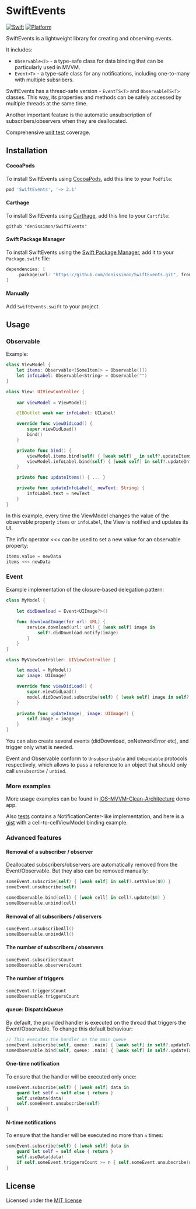 SwiftEvents
===========

[![Swift](https://img.shields.io/badge/Swift-5-orange.svg?style=flat)](https://swift.org)
[![Platform](https://img.shields.io/badge/platform-iOS%20%7C%20macOS%20%7C%20watchOS%20%7C%20tvOS%20%7C%20Linux-lightgrey.svg)](https://developer.apple.com/swift/)

SwiftEvents is a lightweight library for creating and observing events.

It includes:
* `Observable<T>` - a type-safe class for data binding that can be particularly used in MVVM.
* `Event<T>` - a type-safe class for any notifications, including one-to-many with multiple subsribers.

SwiftEvents has a thread-safe version - `EventTS<T>` and `ObservableTS<T>` classes. This way, its properties and methods can be safely accessed by multiple threads at the same time.

Another important feature is the automatic unsubscription of subscribers/observers when they are deallocated.

Comprehensive [unit test](https://github.com/denissimon/SwiftEvents/blob/master/Tests/SwiftEventsTests) coverage.

Installation
------------

#### CocoaPods

To install SwiftEvents using [CocoaPods](https://cocoapods.org), add this line to your `Podfile`:

```ruby
pod 'SwiftEvents', '~> 2.1'
```

#### Carthage

To install SwiftEvents using [Carthage](https://github.com/Carthage/Carthage), add this line to your `Cartfile`:

```
github "denissimon/SwiftEvents"
```

#### Swift Package Manager

To install SwiftEvents using the [Swift Package Manager](https://swift.org/package-manager), add it to your `Package.swift` file:

```swift
dependencies: [
    .package(url: "https://github.com/denissimon/SwiftEvents.git", from: "2.1")
]
```

#### Manually

Add `SwiftEvents.swift` to your project.

Usage
-----

### Observable

Example:

```swift
class ViewModel {
    let items: Observable<[SomeItem]> = Observable([])
    let infoLabel: Observable<String> = Observable("")
}
```

```swift
class View: UIViewController {
    
    var viewModel = ViewModel()

    @IBOutlet weak var infoLabel: UILabel!

    override func viewDidLoad() {
        super.viewDidLoad()
        bind()
    }

    private func bind() {
        viewModel.items.bind(self) { [weak self] _ in self?.updateItems() }
        viewModel.infoLabel.bind(self) { [weak self] in self?.updateInfoLabel($0) }
    }

    private func updateItems() { ... }

    private func updateInfoLabel(_ newText: String) {
        infoLabel.text = newText
    }
}
```

In this example, every time the ViewModel changes the value of the observable property `items` or `infoLabel`, the View is notified and updates its UI.

The infix operator <<< can be used to set a new value for an observable property:

```swift
items.value = newData
items <<< newData
```

### Event

Example implementation of the closure-based delegation pattern:

```swift
class MyModel {
    
    let didDownload = Event<UIImage?>()
    
    func downloadImage(for url: URL) {
        service.download(url: url) { [weak self] image in
            self?.didDownload.notify(image)
        }
    }
}
```

```swift
class MyViewController: UIViewController {

    let model = MyModel()
    var image: UIImage?

    override func viewDidLoad() {
        super.viewDidLoad()
        model.didDownload.subscribe(self) { [weak self] image in self?.updateImage(image) }
    }
    
    private func updateImage(_ image: UIImage?) {
        self.image = image
    }
}
```

You can also create several events (didDownload, onNetworkError etc), and trigger only what is needed.

Event and Observable conform to `Unsubscribable` and `Unbindable` protocols respectively, which allows to pass a reference to an object that should only call `unsubscribe` / `unbind`.

### More examples

More usage examples can be found in [iOS-MVVM-Clean-Architecture](https://github.com/denissimon/iOS-MVVM-Clean-Architecture) demo app.

Also [tests](https://github.com/denissimon/SwiftEvents/blob/master/Tests/SwiftEventsTests/EventService.swift) contains a NotificationCenter-like implementation, and here is a [gist](https://gist.github.com/denissimon/3b8c5a02ad2ce5f290f3fbecdbfb2fda) with a cell-to-cellViewModel binding example.

### Advanced features

#### Removal of a subscriber / observer

Deallocated subscribers/observers are automatically removed from the Event/Observable. But they also can be removed manually:

```swift
someEvent.subscribe(self) { [weak self] in self?.setValue($0) }
someEvent.unsubscribe(self)

someObservable.bind(cell) { [weak cell] in cell?.update($0) }
someObservable.unbind(cell)
```

#### Removal of all subscribers / observers

```swift
someEvent.unsubscribeAll()
someObservable.unbindAll()
```

#### The number of subscribers / observers

```swift
someEvent.subscribersCount
someObservable.observersCount
```

#### The number of triggers

```swift
someEvent.triggersCount
someObservable.triggersCount
```

#### queue: DispatchQueue

By default, the provided handler is executed on the thread that triggers the Event/Observable. To change this default behaviour:

```swift
// This executes the handler on the main queue
someEvent.subscribe(self, queue: .main) { [weak self] in self?.updateTable($0) }
someObservable.bind(self, queue: .main) { [weak self] in self?.updateTable($0) }
```

#### One-time notification

To ensure that the handler will be executed only once:

```swift
someEvent.subscribe(self) { [weak self] data in
    guard let self = self else { return }
    self.useData(data)
    self.someEvent.unsubscribe(self)
}
```

#### N-time notifications

To ensure that the handler will be executed no more than `n` times:

```swift
someEvent.subscribe(self) { [weak self] data in
    guard let self = self else { return }
    self.useData(data)
    if self.someEvent.triggersCount >= n { self.someEvent.unsubscribe(self) }
}
```

License
-------

Licensed under the [MIT license](https://github.com/denissimon/SwiftEvents/blob/master/LICENSE)
